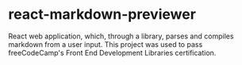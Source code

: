 # react-markdown-previewer
React web application, which, through a library, parses and compiles markdown from a user input. This project was used to pass freeCodeCamp's Front End Development Libraries certification.
